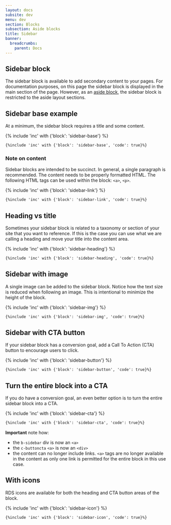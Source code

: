 ```yaml
---
layout: docs
subsite: dev
menu: dev
section: Blocks
subsection: Aside blocks
title: Sidebar
banner:
  breadcrumbs:
    parent: Docs
---
```

## Sidebar block

The sidebar block is available to add secondary content to your pages. For documentation purposes, on this page the sidebar block is displayed in the main section of the page. However, as an [aside block](#), the sidebar block is restricted to the aside layout sections.

## Sidebar base example

At a minimum, the sidebar block requires a title and some content. 

{% include 'inc' with {'block': 'sidebar-base'} %}

```HTML
{%include 'inc' with {'block': 'sidebar-base', 'code': true}%}
```
### Note on content

Sidebar blocks are intended to be succinct. In general, a single paragraph is recommended. The content needs to be properly formatted HTML. The following HTML tags can be used within the block: `<a>`, `<p>`.

{% include 'inc' with {'block': 'sidebar-link'} %}

```HTML
{%include 'inc' with {'block': 'sidebar-link', 'code': true}%}
```

## Heading vs title

Sometimes your sidebar block is related to a taxonomy or section of your site that you want to reference. If this is the case you can use what we are calling a heading and move your title into the content area.

{% include 'inc' with {'block': 'sidebar-heading'} %}

```HTML
{%include 'inc' with {'block': 'sidebar-heading', 'code': true}%}
```

## Sidebar with image

A single image can be added to the sidebar block. Notice how the text size is reduced when following an image. This is intentional to minimize the height of the block.

{% include 'inc' with {'block': 'sidebar-img'} %}

```HTML
{%include 'inc' with {'block': 'sidebar-img', 'code': true}%}
```

## Sidebar with CTA button

If your sidebar block has a conversion goal, add a Call To Action (CTA) button to encourage users to click.

{% include 'inc' with {'block': 'sidebar-button'} %}

```HTML
{%include 'inc' with {'block': 'sidebar-button', 'code': true}%}
```

## Turn the entire block into a CTA

If you do have a conversion goal, an even better option is to turn the entire sidebar block into a CTA.

{% include 'inc' with {'block': 'sidebar-cta'} %}

```HTML
{%include 'inc' with {'block': 'sidebar-cta', 'code': true}%}
```

**Important** note how:

* the `b-sidebar` div is now an `<a>`
* the `c-buttoncta` `<a>` is now an `<div>`
* the content can no longer include links. `<a>` tags are no longer available in the content as only one link is permitted for the entire block in this use case.

## With icons

RDS icons are available for both the heading and CTA button areas of the block.

{% include 'inc' with {'block': 'sidebar-icon'} %}

```HTML
{%include 'inc' with {'block': 'sidebar-icon', 'code': true}%}
```
